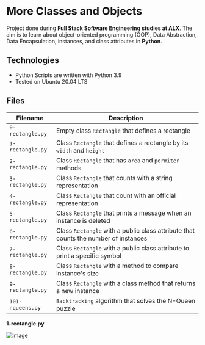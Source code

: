 # More Classes and Objects
Project done during **Full Stack Software Engineering studies at ALX**. The aim is to learn about object-oriented programming (OOP), Data Abstraction, Data Encapsulation, instances, and class attributes in **Python**.

## Technologies
* Python Scripts are written with Python 3.9
* Tested on Ubuntu 20.04 LTS

## Files
| Filename | Description |
| -------- | ----------- |
| `0-rectangle.py` | Empty class `Rectangle` that defines a rectangle |
| `1-rectangle.py` | Class `Rectangle` that defines a rectangle by its `width` and `height` |
| `2-rectangle.py` | Class `Rectangle` that has `area` and `permiter` methods |
| `3-rectangle.py` | Class `Rectangle` that counts with a string representation |
| `4-rectangle.py` | Class `Rectangle` that count with an official representation |
| `5-rectangle.py` | Class `Rectangle` that prints a message when an instance is deleted |
| `6-rectangle.py` | Class `Rectangle` with a public class attribute that counts the number of instances |
| `7-rectangle.py` | Class `Rectangle` with a public class attribute to print a specific symbol |
| `8-rectangle.py` | Class `Rectangle` with a method to compare instance's size |
| `9-rectangle.py` | Class `Rectangle` with a class method that returns a new instance|
| `101-nqueens.py` | `Backtracking` algorithm that solves the N-Queen puzzle |

**1-rectangle.py**

![image](https://github.com/richie-omondi/alx-higher_level_programming/assets/69873039/fb3e27bf-4d56-4a91-ad1c-30e8f3c45095)

